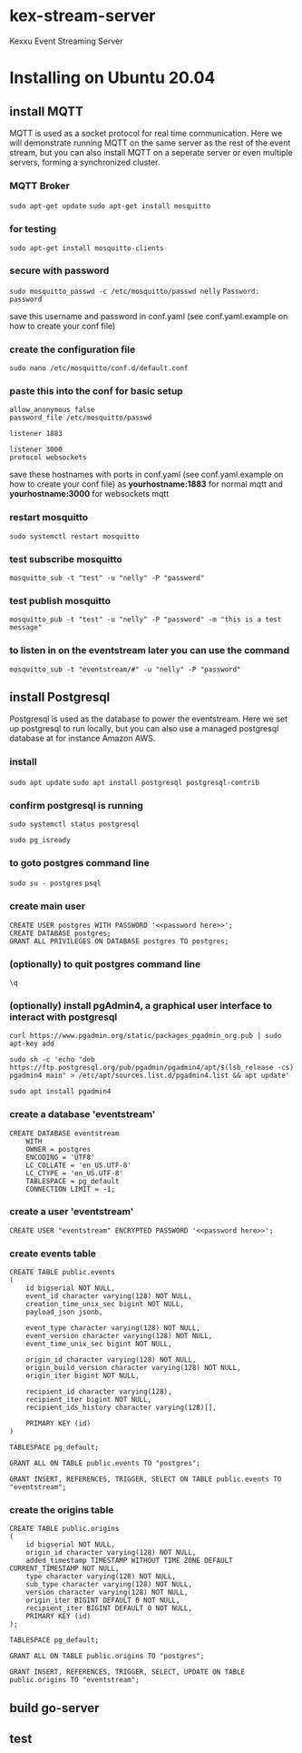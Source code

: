 # kex-stream-server
Kexxu Event Streaming Server


# Installing on Ubuntu 20.04

## install MQTT

MQTT is used as a socket protocol for real time communication. Here we will demonstrate running MQTT on the same server as the rest of the event stream, but you can also install MQTT on a seperate server or even multiple servers, forming a synchronized cluster.

### MQTT Broker

`sudo apt-get update`
`sudo apt-get install mosquitto`


### for testing

`sudo apt-get install mosquitto-clients`


### secure with password

`sudo mosquitto_passwd -c /etc/mosquitto/passwd nelly`
`Password: password`

save this username and password in conf.yaml (see conf.yaml.example on how to create your conf file)


### create the configuration file

`sudo nano /etc/mosquitto/conf.d/default.conf`


### paste this into the conf for basic setup

```
allow_anonymous false
password_file /etc/mosquitto/passwd

listener 1883

listener 3000
protocol websockets
```

save these hostnames with ports in conf.yaml (see conf.yaml.example on how to create your conf file) as **yourhostname:1883** for normal mqtt and **yourhostname:3000** for websockets mqtt


### restart mosquitto

`sudo systemctl restart mosquitto`


### test subscribe mosquitto

`mosquitto_sub -t "test" -u "nelly" -P "password"`


### test publish mosquitto

`mosquitto_pub -t "test" -u "nelly" -P "password" -m "this is a test message"`


### to listen in on the eventstream later you can use the command

`mosquitto_sub -t "eventstream/#" -u "nelly" -P "password"`



## install Postgresql

Postgresql is used as the database to power the eventstream. Here we set up postgresql to run locally, but you can also use a managed postgresql database at for instance Amazon AWS.


### install

`sudo apt update`
`sudo apt install postgresql postgresql-contrib`


### confirm postgresql is running

`sudo systemctl status postgresql`

`sudo pg_isready`


### to goto postgres command line

`sudo su - postgres`
`psql`


### create main user

```
CREATE USER postgres WITH PASSWORD '<<password here>>';
CREATE DATABASE postgres;
GRANT ALL PRIVILEGES ON DATABASE postgres TO postgres;
```

### (optionally) to quit postgres command line

`\q`


### (optionally) install pgAdmin4, a graphical user interface to interact with postgresql

`curl https://www.pgadmin.org/static/packages_pgadmin_org.pub | sudo apt-key add`

`sudo sh -c 'echo "deb https://ftp.postgresql.org/pub/pgadmin/pgadmin4/apt/$(lsb_release -cs) pgadmin4 main" > /etc/apt/sources.list.d/pgadmin4.list && apt update'`

`sudo apt install pgadmin4`



### create a database 'eventstream'

```
CREATE DATABASE eventstream
    WITH
    OWNER = postgres
    ENCODING = 'UTF8'
    LC_COLLATE = 'en_US.UTF-8'
    LC_CTYPE = 'en_US.UTF-8'
    TABLESPACE = pg_default
    CONNECTION LIMIT = -1;
```

### create a user 'eventstream'

```
CREATE USER "eventstream" ENCRYPTED PASSWORD '<<password here>>';
```


### create events table

```
CREATE TABLE public.events
(
    id bigserial NOT NULL,
    event_id character varying(128) NOT NULL,
    creation_time_unix_sec bigint NOT NULL,
    payload_json jsonb,

    event_type character varying(128) NOT NULL,
    event_version character varying(128) NOT NULL,
    event_time_unix_sec bigint NOT NULL,

    origin_id character varying(128) NOT NULL,
    origin_build_version character varying(128) NOT NULL,
    origin_iter bigint NOT NULL,

    recipient_id character varying(128),
	recipient_iter bigint NOT NULL,
    recipient_ids_history character varying(128)[],

    PRIMARY KEY (id)
)

TABLESPACE pg_default;

GRANT ALL ON TABLE public.events TO "postgres";

GRANT INSERT, REFERENCES, TRIGGER, SELECT ON TABLE public.events TO "eventstream";
```



### create the origins table

```
CREATE TABLE public.origins
(
	id bigserial NOT NULL,
    origin_id character varying(128) NOT NULL,
    added_timestamp TIMESTAMP WITHOUT TIME ZONE DEFAULT CURRENT_TIMESTAMP NOT NULL,
    type character varying(128) NOT NULL,
    sub_type character varying(128) NOT NULL,
    version character varying(128) NOT NULL,
	origin_iter BIGINT DEFAULT 0 NOT NULL,
	recipient_iter BIGINT DEFAULT 0 NOT NULL,
    PRIMARY KEY (id)
);

TABLESPACE pg_default;

GRANT ALL ON TABLE public.origins TO "postgres";

GRANT INSERT, REFERENCES, TRIGGER, SELECT, UPDATE ON TABLE public.origins TO "eventstream";
```



## build go-server



## test





